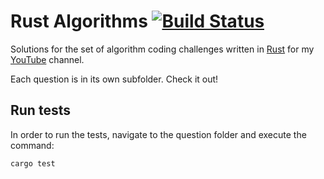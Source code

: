 # Rust Algorithms [![Build Status](https://travis-ci.com/kgrech/rust-algorithms.svg?branch=master)](https://travis-ci.com/kgrech/rust-algorithms)

Solutions for the set of algorithm coding challenges written in [Rust](https://www.rust-lang.org/) for my [YouTube](https://www.youtube.com/user/kosayk007/) channel.

Each question is in its own subfolder. Check it out!

## Run tests
In order to run the tests, navigate to the question folder and execute the command:
```
cargo test
```
